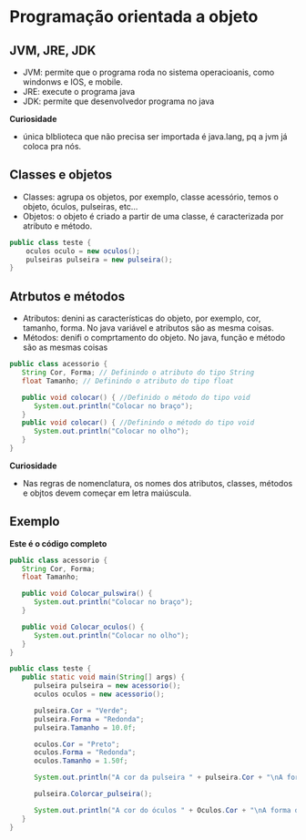 # Programação orientada a objeto

## JVM, JRE, JDK

- JVM: permite que o programa roda no sistema operacioanis, como windonws e IOS, e mobile.
- JRE: execute o programa java
- JDK: permite que desenvolvedor programa no java
   
**Curiosidade**
- única blblioteca que não precisa ser importada é java.lang, pq a jvm já coloca pra nós.

## Classes e objetos

- Classes: agrupa os objetos, por exemplo, classe acessório, temos o objeto, óculos, pulseiras, etc...
- Objetos: o objeto é criado a partir de uma classe, é caracterizada por atributo e método.

```java
public class teste {
    oculos oculo = new oculos();
    pulseiras pulseira = new pulseira();
}
```

## Atrbutos e métodos

- Atributos: denini as características do objeto, por exemplo, cor, tamanho, forma. No java variável e atributos são as mesma coisas.
- Métodos: denifi o comprtamento do objeto. No java, função e método são as mesmas coisas

```java
public class acessorio {
   String Cor, Forma; // Definindo o atributo do tipo String
   float Tamanho; // Definindo o atributo do tipo float

   public void colocar() { //Definido o método do tipo void
      System.out.println("Colocar no braço");
   }
   public void colocar() { //Definindo o método do tipo void
      System.out.println("Colocar no olho");
   }
}
```

**Curiosidade**

- Nas regras de nomenclatura, os nomes dos atributos, classes, métodos e objtos devem começar em letra maiúscula.

## Exemplo

**Este é o código completo**

```java
public class acessorio {
   String Cor, Forma;
   float Tamanho;

   public void Colocar_pulswira() {
      System.out.println("Colocar no braço");
   }

   public void Colocar_oculos() {
      System.out.println("Colocar no olho");
   }
}
```

```java
public class teste {
   public static void main(String[] args) {
      pulseira pulseira = new acessorio();
      oculos oculos = new acessorio();

      pulseira.Cor = "Verde";
      pulseira.Forma = "Redonda";
      pulseira.Tamanho = 10.0f;

      oculos.Cor = "Preto";
      oculos.Forma = "Redonda";
      oculos.Tamanho = 1.50f;

      System.out.println("A cor da pulseira " + pulseira.Cor + "\nA forma da pulseira é: " + pulseira.Forma + "O tamanho da pulseira é: " + pulseira.Tamano);

      pulseira.Colorcar_pulseira();

      System.out.println("A cor do óculos " + Oculos.Cor + "\nA forma do óculos é: " + Oculos.Forma + "O tamanho do óculos é: " + Oculos.Tamano);
   }
}
```
